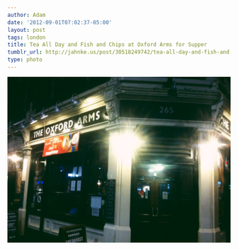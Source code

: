 ```yaml
---
author: Adam
date: '2012-09-01T07:02:37-05:00'
layout: post
tags: london
title: Tea All Day and Fish and Chips at Oxford Arms for Supper
tumblr_url: http://jahnke.us/post/30518249742/tea-all-day-and-fish-and-chips-at-oxford-arms-for
type: photo
---
```


![](/media/tumblr_m9kkjnQydZ1qga9s2o1_1280.jpg)
